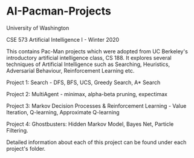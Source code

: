 # AI-Pacman-Projects

University of Washington

CSE 573 Artificial Intelligence I - Winter 2020

This contains Pac-Man projects which were adopted from UC Berkeley's introductory artificial intelligence class, CS 188. It explores several techniques of Artificial Intelligence such as Searching, Heuristics, Adversarial Behaviour, Reinforcement Learning etc.

Project 1: Search - DFS, BFS, UCS, Greedy Search, A* Search


Project 2: MultiAgent - minimax, alpha-beta pruning, expectimax


Project 3: Markov Decision Processes & Reinforcement Learning - Value Iteration, Q-learning, Approximate Q-learning


Project 4: Ghostbusters: Hidden Markov Model, Bayes Net, Particle Filtering.


Detailed information about each of this project can be found under each project's folder.
